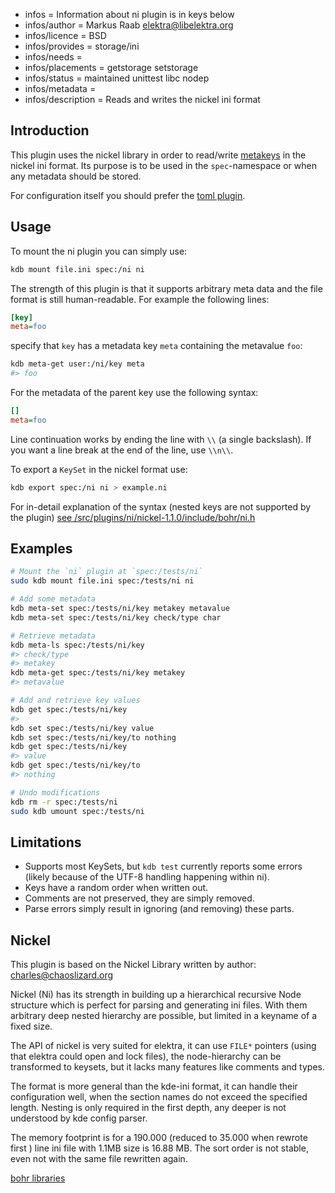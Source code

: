 - infos = Information about ni plugin is in keys below
- infos/author = Markus Raab <elektra@libelektra.org>
- infos/licence = BSD
- infos/provides = storage/ini
- infos/needs =
- infos/placements = getstorage setstorage
- infos/status = maintained unittest libc nodep
- infos/metadata =
- infos/description = Reads and writes the nickel ini format

## Introduction

This plugin uses the nickel library in order to read/write
[metakeys](/doc/help/elektra-metadata.md) in the nickel ini format. Its purpose is to be
used in the `spec`-namespace or when any metadata should be
stored.

For configuration itself you should prefer the [toml plugin](/src/plugins/toml).

## Usage

To mount the ni plugin you can simply use:

```bash
kdb mount file.ini spec:/ni ni
```

The strength of this plugin is that it supports arbitrary meta
data and the file format is still human-readable.
For example the following lines:

```ini
[key]
meta=foo
```

specify that `key` has a metadata key `meta` containing the metavalue `foo`:

```bash
kdb meta-get user:/ni/key meta
#> foo
```

For the metadata of the parent key use the following syntax:

```ini
[]
meta=foo
```

Line continuation works by ending the line with `\\` (a single backslash).
If you want a line break at the end of the line, use `\\n\\`.

To export a `KeySet` in the nickel format use:

```bash
kdb export spec:/ni ni > example.ni
```

For in-detail explanation of the syntax
(nested keys are not supported by the plugin)
[see /src/plugins/ni/nickel-1.1.0/include/bohr/ni.h](/src/plugins/ni/nickel-1.1.0/include/bohr/ni.h)

## Examples

```sh
# Mount the `ni` plugin at `spec:/tests/ni`
sudo kdb mount file.ini spec:/tests/ni ni

# Add some metadata
kdb meta-set spec:/tests/ni/key metakey metavalue
kdb meta-set spec:/tests/ni/key check/type char

# Retrieve metadata
kdb meta-ls spec:/tests/ni/key
#> check/type
#> metakey
kdb meta-get spec:/tests/ni/key metakey
#> metavalue

# Add and retrieve key values
kdb get spec:/tests/ni/key
#>
kdb set spec:/tests/ni/key value
kdb set spec:/tests/ni/key/to nothing
kdb get spec:/tests/ni/key
#> value
kdb get spec:/tests/ni/key/to
#> nothing

# Undo modifications
kdb rm -r spec:/tests/ni
sudo kdb umount spec:/tests/ni
```

## Limitations

- Supports most KeySets, but `kdb test` currently reports some errors
  (likely because of the UTF-8 handling happening within ni).
- Keys have a random order when written out.
- Comments are not preserved, they are simply removed.
- Parse errors simply result in ignoring (and removing) these parts.

## Nickel

This plugin is based on the Nickel Library written by
author: charles@chaoslizard.org

Nickel (Ni) has its strength in building up a hierarchical
recursive Node structure which is perfect for parsing and
generating ini files. With them arbitrary deep nested hierarchy
are possible, but limited in a keyname of a fixed size.

The API of nickel is very suited for elektra, it can use
`FILE*` pointers (using that elektra could open and lock
files), the node-hierarchy can be transformed to
keysets, but it lacks many features like comments
and types.

The format is more general than the kde-ini format, it can
handle their configuration well, when the section names
do not exceed the specified length. Nesting is only required
in the first depth, any deeper is not understood by kde config
parser.

The memory footprint is for a 190.000 (reduced to 35.000 when
rewrote first ) line ini file with 1.1MB size is 16.88 MB.
The sort order is not stable, even not with the same file
rewritten again.

[bohr libraries](https://lab.burn.capital/chaz-attic/bohr)
